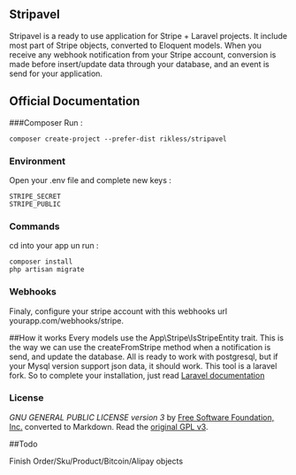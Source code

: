 ## Stripavel

Stripavel is a ready to use application for Stripe + Laravel projects. It include most part of Stripe objects, converted to Eloquent models.
When you receive any webhook notification from your Stripe account, conversion is made before insert/update data through your database, and an event is send for your application.

## Official Documentation

###Composer
Run :
```
composer create-project --prefer-dist rikless/stripavel
```
### Environment
Open your .env file and complete new keys :
```
STRIPE_SECRET
STRIPE_PUBLIC
```
### Commands
cd into your app un run :
```
composer install
php artisan migrate
```
### Webhooks
Finaly, configure your stripe account with this webhooks url yourapp.com/webhooks/stripe.

##How it works
Every models use the App\Stripe\IsStripeEntity trait. This is the way we can use the createFromStripe method when a notification is send, and update the database.
All is ready to work with postgresql, but if your Mysql version support json data, it should work.
This tool is a laravel fork. So to complete your installation, just read [Laravel documentation](https://laravel.com/docs/5.2#configuration)


### License
*GNU GENERAL PUBLIC LICENSE version 3* by [Free Software Foundation, Inc.](http://fsf.org/) converted to Markdown. Read the [original GPL v3](http://www.gnu.org/licenses/).

##Todo

Finish Order/Sku/Product/Bitcoin/Alipay objects
